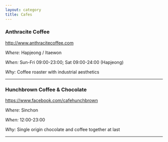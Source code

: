 ```yaml
---
layout: category
title: Cafes
---
```


### Anthracite Coffee

<http://www.anthracitecoffee.com>

_Where:_ Hapjeong / Itaewon 

_When:_ Sun-Fri 09:00-23:00; Sat 09:00-24:00 (Hapjeong)

_Why:_ Coffee roaster with industrial aesthetics  

------

### Hunchbrown Coffee & Chocolate 

<https://www.facebook.com/cafehunchbrown>

_Where:_ Sinchon 

_When:_ 12:00-23:00

_Why:_ Single origin chocolate and coffee together at last 

------
